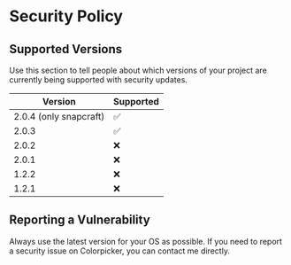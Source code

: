 # Security Policy

## Supported Versions

Use this section to tell people about which versions of your project are
currently being supported with security updates.

| Version | Supported          |
| ------- | ------------------ |
| 2.0.4 (only snapcraft)  | :white_check_mark: |
| 2.0.3   | :white_check_mark: |
| 2.0.2   | :x:                |
| 2.0.1   | :x:                |
| 1.2.2   | :x:                |
| 1.2.1   | :x:                |

## Reporting a Vulnerability

Always use the latest version for your OS as possible.
If you need to report a security issue on Colorpicker, you can contact me directly.
